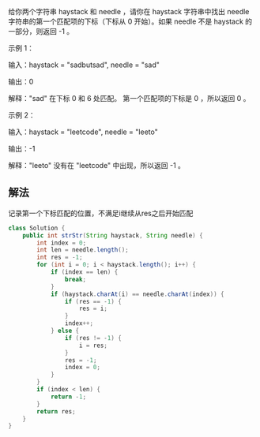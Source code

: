 给你两个字符串 haystack 和 needle ，请你在 haystack 字符串中找出 needle 字符串的第一个匹配项的下标（下标从 0 开始）。如果 needle 不是 haystack 的一部分，则返回  -1 。


示例 1：

输入：haystack = "sadbutsad", needle = "sad"

输出：0

解释："sad" 在下标 0 和 6 处匹配。
第一个匹配项的下标是 0 ，所以返回 0 。

示例 2：

输入：haystack = "leetcode", needle = "leeto"

输出：-1

解释："leeto" 没有在 "leetcode" 中出现，所以返回 -1 。
 
## 解法
记录第一个下标匹配的位置，不满足i继续从res之后开始匹配
```java
class Solution {
    public int strStr(String haystack, String needle) {
        int index = 0;
        int len = needle.length();
        int res = -1;
        for (int i = 0; i < haystack.length(); i++) {
            if (index == len) {
                break;
            }
            if (haystack.charAt(i) == needle.charAt(index)) {
                if (res == -1) {
                    res = i;
                }
                index++;
            } else {
                if (res != -1) {
                    i = res;
                }
                res = -1;
                index = 0;
            }
        }
        if (index < len) {
            return -1;
        }
        return res;
    }
}
```